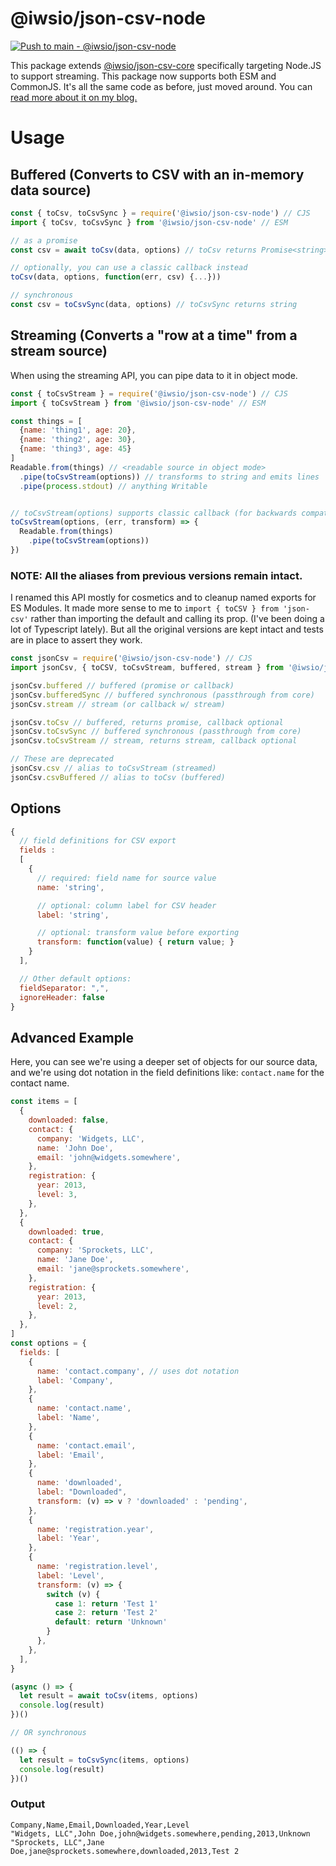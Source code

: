 # @iwsio/json-csv-node

[![Push to main - @iwsio/json-csv-node](https://github.com/iwsllc/json-csv/actions/workflows/push-node.yml/badge.svg)](https://github.com/iwsllc/json-csv/actions/workflows/push-node.yml)

This package extends [@iwsio/json-csv-core](https://www.npmjs.com/package/@iwsio/json-csv-core) specifically targeting Node.JS to support streaming. This package now supports both ESM and CommonJS. It's all the same code as before, just moved around. You can [read more about it on my blog.](https://iws.io/2023/json-csv-v6)

# Usage
## Buffered (Converts to CSV with an in-memory data source)
```js
const { toCsv, toCsvSync } = require('@iwsio/json-csv-node') // CJS
import { toCsv, toCsvSync } from '@iwsio/json-csv-node' // ESM

// as a promise
const csv = await toCsv(data, options) // toCsv returns Promise<string>

// optionally, you can use a classic callback instead
toCsv(data, options, function(err, csv) {...}))

// synchronous
const csv = toCsvSync(data, options) // toCsvSync returns string
```
 
## Streaming (Converts a "row at a time" from a stream source)
When using the streaming API, you can pipe data to it in object mode.

```js
const { toCsvStream } = require('@iwsio/json-csv-node') // CJS
import { toCsvStream } from '@iwsio/json-csv-node' // ESM

const things = [
  {name: 'thing1', age: 20},
  {name: 'thing2', age: 30},
  {name: 'thing3', age: 45}
]
Readable.from(things) // <readable source in object mode>
  .pipe(toCsvStream(options)) // transforms to string and emits lines
  .pipe(process.stdout) // anything Writable


// toCsvStream(options) supports classic callback (for backwards compatibility)
toCsvStream(options, (err, transform) => {
  Readable.from(things)
    .pipe(toCsvStream(options))
})
```

### NOTE: All the aliases from previous versions remain intact.

I renamed this API mostly for cosmetics and to cleanup named exports for ES Modules. It made more sense to me to `import { toCSV } from 'json-csv'` rather than importing the default and calling its prop. (I've been doing a lot of Typescript lately). But all the original versions are kept intact and tests are in place to assert they work.

```js
const jsonCsv = require('@iwsio/json-csv-node') // CJS
import jsonCsv, { toCSV, toCsvStream, buffered, stream } from '@iwsio/json-csv-node' // ESM

jsonCsv.buffered // buffered (promise or callback)
jsonCsv.bufferedSync // buffered synchronous (passthrough from core)
jsonCsv.stream // stream (or callback w/ stream)

jsonCsv.toCsv // buffered, returns promise, callback optional
jsonCsv.toCsvSync // buffered synchronous (passthrough from core)
jsonCsv.toCsvStream // stream, returns stream, callback optional

// These are deprecated
jsonCsv.csv // alias to toCsvStream (streamed)
jsonCsv.csvBuffered // alias to toCsv (buffered)
```


## Options
```js
{
  // field definitions for CSV export
  fields :
  [
    {
      // required: field name for source value
      name: 'string',

      // optional: column label for CSV header
      label: 'string',

      // optional: transform value before exporting
      transform: function(value) { return value; }
    }
  ],

  // Other default options:
  fieldSeparator: ",",
  ignoreHeader: false
}
```

## Advanced Example
Here, you can see we're using a deeper set of objects for our source data, and we're using dot notation in the field definitions like: `contact.name` for the contact name. 

```javascript
const items = [
  {
    downloaded: false,
    contact: {
      company: 'Widgets, LLC',
      name: 'John Doe',
      email: 'john@widgets.somewhere',
    },
    registration: {
      year: 2013,
      level: 3,
    },
  },
  {
    downloaded: true,
    contact: {
      company: 'Sprockets, LLC',
      name: 'Jane Doe',
      email: 'jane@sprockets.somewhere',
    },
    registration: {
      year: 2013,
      level: 2,
    },
  },
]
const options = {
  fields: [
    {
      name: 'contact.company', // uses dot notation
      label: 'Company',
    },
    {
      name: 'contact.name',
      label: 'Name',
    },
    {
      name: 'contact.email',
      label: 'Email',
    },
    {
      name: 'downloaded',
      label: "Downloaded",
      transform: (v) => v ? 'downloaded' : 'pending',
    },
    {
      name: 'registration.year',
      label: 'Year',
    },
    {
      name: 'registration.level',
      label: 'Level',
      transform: (v) => {
        switch (v) {
          case 1: return 'Test 1'
          case 2: return 'Test 2'
          default: return 'Unknown'
        }
      },
    },
  ],
}

(async () => {
  let result = await toCsv(items, options)
  console.log(result)
})()

// OR synchronous

(() => {
  let result = toCsvSync(items, options)
  console.log(result)
})()
```

### Output
```
Company,Name,Email,Downloaded,Year,Level
"Widgets, LLC",John Doe,john@widgets.somewhere,pending,2013,Unknown
"Sprockets, LLC",Jane Doe,jane@sprockets.somewhere,downloaded,2013,Test 2
```